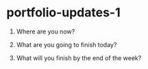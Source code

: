 # portfolio-updates-1

1) Where are you now?

2) What are you going to finish today?

3) What will you finish by the end of the week?
